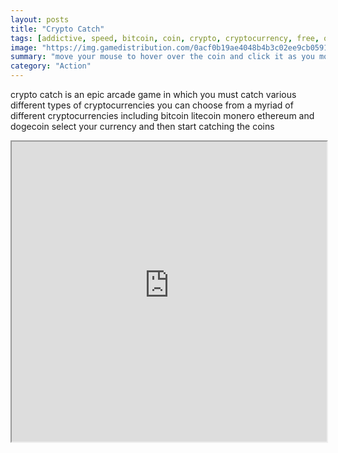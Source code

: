 ```yaml
---
layout: posts
title: "Crypto Catch"
tags: [addictive, speed, bitcoin, coin, crypto, cryptocurrency, free, online, games, oyna, game, free, games, play, play, games]
image: "https://img.gamedistribution.com/0acf0b19ae4048b4b3c02ee9cb0591e0-512x384.jpeg"
summary: "move your mouse to hover over the coin and click it as you move your mouse closer the coin will try and evade your clicks and move out of the way try to keep up and move your mouse quickly to intercept the coin during each level you must click the coin a set number of times in order to progress this fun game tests your reactions and speeds and is fun to play with friends too  free online games oyna game free games play play games"
category: "Action"
---
```


crypto catch is an epic arcade game in which you must catch various different types of cryptocurrencies you can choose from a myriad of different cryptocurrencies including bitcoin litecoin monero ethereum and dogecoin select your currency and then start catching the coins

<iframe width="100%" height="480px;" src="https://html5.gamedistribution.com/0acf0b19ae4048b4b3c02ee9cb0591e0/"></iframe>
